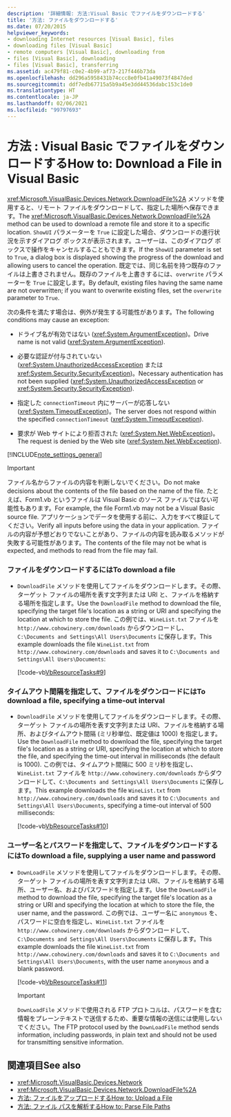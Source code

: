 ```yaml
---
description: '詳細情報: 方法:Visual Basic でファイルをダウンロードする'
title: '方法: ファイルをダウンロードする'
ms.date: 07/20/2015
helpviewer_keywords:
- downloading Internet resources [Visual Basic], files
- downloading files [Visual Basic]
- remote computers [Visual Basic], downloading from
- files [Visual Basic], downloading
- files [Visual Basic], transferring
ms.assetid: ac479f81-c0e2-4b99-af73-217f446b73da
ms.openlocfilehash: dd296a5958431b74ccc8e0fb41a49073f4847ded
ms.sourcegitcommit: ddf7edb67715a5b9a45e3dd44536dabc153c1de0
ms.translationtype: HT
ms.contentlocale: ja-JP
ms.lasthandoff: 02/06/2021
ms.locfileid: "99797693"
---
```

# <a name="how-to-download-a-file-in-visual-basic"></a><span data-ttu-id="8d835-103">方法 : Visual Basic でファイルをダウンロードする</span><span class="sxs-lookup"><span data-stu-id="8d835-103">How to: Download a File in Visual Basic</span></span>

<span data-ttu-id="8d835-104"><xref:Microsoft.VisualBasic.Devices.Network.DownloadFile%2A> メソッドを使用すると、リモート ファイルをダウンロードして、指定した場所へ保存できます。</span><span class="sxs-lookup"><span data-stu-id="8d835-104">The <xref:Microsoft.VisualBasic.Devices.Network.DownloadFile%2A> method can be used to download a remote file and store it to a specific location.</span></span> <span data-ttu-id="8d835-105">`ShowUI` パラメーターを `True` に設定した場合、ダウンロードの進行状況を示すダイアログ ボックスが表示されます。ユーザーは、このダイアログ ボックスで操作をキャンセルすることもできます。</span><span class="sxs-lookup"><span data-stu-id="8d835-105">If the `ShowUI` parameter is set to `True`, a dialog box is displayed showing the progress of the download and allowing users to cancel the operation.</span></span> <span data-ttu-id="8d835-106">既定では、同じ名前を持つ既存のファイルは上書きされません。既存のファイルを上書きするには、`overwrite` パラメーターを `True` に設定します。</span><span class="sxs-lookup"><span data-stu-id="8d835-106">By default, existing files having the same name are not overwritten; if you want to overwrite existing files, set the `overwrite` parameter to `True`.</span></span>

<span data-ttu-id="8d835-107">次の条件を満たす場合は、例外が発生する可能性があります。</span><span class="sxs-lookup"><span data-stu-id="8d835-107">The following conditions may cause an exception:</span></span>

- <span data-ttu-id="8d835-108">ドライブ名が有効ではない (<xref:System.ArgumentException>)。</span><span class="sxs-lookup"><span data-stu-id="8d835-108">Drive name is not valid (<xref:System.ArgumentException>).</span></span>

- <span data-ttu-id="8d835-109">必要な認証が付与されていない (<xref:System.UnauthorizedAccessException> または <xref:System.Security.SecurityException>)。</span><span class="sxs-lookup"><span data-stu-id="8d835-109">Necessary authentication has not been supplied (<xref:System.UnauthorizedAccessException> or <xref:System.Security.SecurityException>).</span></span>

- <span data-ttu-id="8d835-110">指定した `connectionTimeout` 内にサーバーが応答しない (<xref:System.TimeoutException>)。</span><span class="sxs-lookup"><span data-stu-id="8d835-110">The server does not respond within the specified `connectionTimeout` (<xref:System.TimeoutException>).</span></span>

- <span data-ttu-id="8d835-111">要求が Web サイトにより拒否された (<xref:System.Net.WebException>)。</span><span class="sxs-lookup"><span data-stu-id="8d835-111">The request is denied by the Web site (<xref:System.Net.WebException>).</span></span>

[!INCLUDE[note_settings_general](~/includes/note-settings-general-md.md)]

> [!IMPORTANT]
> <span data-ttu-id="8d835-112">ファイル名からファイルの内容を判断しないでください。</span><span class="sxs-lookup"><span data-stu-id="8d835-112">Do not make decisions about the contents of the file based on the name of the file.</span></span> <span data-ttu-id="8d835-113">たとえば、Form1.vb というファイルは Visual Basic のソース ファイルではない可能性もあります。</span><span class="sxs-lookup"><span data-stu-id="8d835-113">For example, the file Form1.vb may not be a Visual Basic source file.</span></span> <span data-ttu-id="8d835-114">アプリケーションでデータを使用する前に、入力をすべて検証してください。</span><span class="sxs-lookup"><span data-stu-id="8d835-114">Verify all inputs before using the data in your application.</span></span> <span data-ttu-id="8d835-115">ファイルの内容が予想どおりでないことがあり、ファイルの内容を読み取るメソッドが失敗する可能性があります。</span><span class="sxs-lookup"><span data-stu-id="8d835-115">The contents of the file may not be what is expected, and methods to read from the file may fail.</span></span>

### <a name="to-download-a-file"></a><span data-ttu-id="8d835-116">ファイルをダウンロードするには</span><span class="sxs-lookup"><span data-stu-id="8d835-116">To download a file</span></span>

- <span data-ttu-id="8d835-117">`DownloadFile` メソッドを使用してファイルをダウンロードします。その際、ターゲット ファイルの場所を表す文字列または URI と、ファイルを格納する場所を指定します。</span><span class="sxs-lookup"><span data-stu-id="8d835-117">Use the `DownloadFile` method to download the file, specifying the target file's location as a string or URI and specifying the location at which to store the file.</span></span> <span data-ttu-id="8d835-118">この例では、`WineList.txt` ファイルを `http://www.cohowinery.com/downloads` からダウンロードし、`C:\Documents and Settings\All Users\Documents` に保存します。</span><span class="sxs-lookup"><span data-stu-id="8d835-118">This example downloads the file `WineList.txt` from `http://www.cohowinery.com/downloads` and saves it to `C:\Documents and Settings\All Users\Documents`:</span></span>

  [!code-vb[VbResourceTasks#9](~/samples/snippets/visualbasic/VS_Snippets_VBCSharp/VbResourceTasks/VB/Class1.vb#9)]

### <a name="to-download-a-file-specifying-a-time-out-interval"></a><span data-ttu-id="8d835-119">タイムアウト間隔を指定して、ファイルをダウンロードには</span><span class="sxs-lookup"><span data-stu-id="8d835-119">To download a file, specifying a time-out interval</span></span>

- <span data-ttu-id="8d835-120">`DownloadFile` メソッドを使用してファイルをダウンロードします。その際、ターゲット ファイルの場所を表す文字列または URI、ファイルを格納する場所、およびタイムアウト間隔 (ミリ秒単位、既定値は 1000) を指定します。</span><span class="sxs-lookup"><span data-stu-id="8d835-120">Use the `DownloadFile` method to download the file, specifying the target file's location as a string or URI, specifying the location at which to store the file, and specifying the time-out interval in milliseconds (the default is 1000).</span></span> <span data-ttu-id="8d835-121">この例では、タイムアウト間隔に 500 ミリ秒を指定し、`WineList.txt` ファイルを `http://www.cohowinery.com/downloads` からダウンロードして、`C:\Documents and Settings\All Users\Documents` に保存します。</span><span class="sxs-lookup"><span data-stu-id="8d835-121">This example downloads the file `WineList.txt` from `http://www.cohowinery.com/downloads` and saves it to `C:\Documents and Settings\All Users\Documents`, specifying a time-out interval of 500 milliseconds:</span></span>

  [!code-vb[VbResourceTasks#10](~/samples/snippets/visualbasic/VS_Snippets_VBCSharp/VbResourceTasks/VB/Class1.vb#10)]

### <a name="to-download-a-file-supplying-a-user-name-and-password"></a><span data-ttu-id="8d835-122">ユーザー名とパスワードを指定して、ファイルをダウンロードするには</span><span class="sxs-lookup"><span data-stu-id="8d835-122">To download a file, supplying a user name and password</span></span>

- <span data-ttu-id="8d835-123">`DownLoadFile` メソッドを使用してファイルをダウンロードします。その際、ターゲット ファイルの場所を表す文字列または URI、ファイルを格納する場所、ユーザー名、およびパスワードを指定します。</span><span class="sxs-lookup"><span data-stu-id="8d835-123">Use the `DownLoadFile` method to download the file, specifying the target file's location as a string or URI and specifying the location at which to store the file, the user name, and the password.</span></span> <span data-ttu-id="8d835-124">この例では、ユーザー名に `anonymous` を、パスワードに空白を指定し、`WineList.txt` ファイルを `http://www.cohowinery.com/downloads` からダウンロードして、`C:\Documents and Settings\All Users\Documents` に保存します。</span><span class="sxs-lookup"><span data-stu-id="8d835-124">This example downloads the file `WineList.txt` from `http://www.cohowinery.com/downloads` and saves it to `C:\Documents and Settings\All Users\Documents`, with the user name `anonymous` and a blank password.</span></span>

  [!code-vb[VbResourceTasks#11](~/samples/snippets/visualbasic/VS_Snippets_VBCSharp/VbResourceTasks/VB/Class1.vb#11)]

  > [!IMPORTANT]
  > <span data-ttu-id="8d835-125">`DownLoadFile` メソッドで使用される FTP プロトコルは、パスワードを含む情報をプレーンテキストで送信するため、重要な情報の送信には使用しないでください。</span><span class="sxs-lookup"><span data-stu-id="8d835-125">The FTP protocol used by the `DownLoadFile` method sends information, including passwords, in plain text and should not be used for transmitting sensitive information.</span></span>

## <a name="see-also"></a><span data-ttu-id="8d835-126">関連項目</span><span class="sxs-lookup"><span data-stu-id="8d835-126">See also</span></span>

- <xref:Microsoft.VisualBasic.Devices.Network>
- <xref:Microsoft.VisualBasic.Devices.Network.DownloadFile%2A>
- [<span data-ttu-id="8d835-127">方法: ファイルをアップロードする</span><span class="sxs-lookup"><span data-stu-id="8d835-127">How to: Upload a File</span></span>](how-to-upload-a-file.md)
- [<span data-ttu-id="8d835-128">方法: ファイル パスを解析する</span><span class="sxs-lookup"><span data-stu-id="8d835-128">How to: Parse File Paths</span></span>](../drives-directories-files/how-to-parse-file-paths.md)
